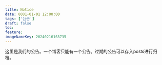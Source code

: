```yaml
---
title: Notice
date: 0001-01-01 12:00:00
tags: ['公告']
draft: false
toc: 
feature: 
imageNameKey: 20240216163735
---
```

这里是我们的公告。一个博客只能有一个公告。过期的公告可以存入posts进行归档。
